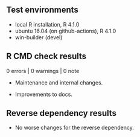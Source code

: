 ## Test environments
* local R installation, R 4.1.0
* ubuntu 16.04 (on github-actions), R 4.1.0
* win-builder (devel)

## R CMD check results

0 errors | 0 warnings | 0 note

  - Maintenance and internal changes.
  
  - Improvements to docs.
 
## Reverse dependency results
  
- No worse changes for the reverse dependency.
